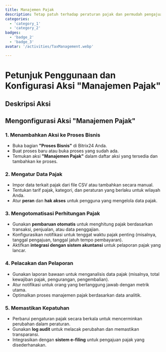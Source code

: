 ```yaml
---
title: Manajemen Pajak
description: Tetap patuh terhadap peraturan pajak dan permudah pengajuan.
categories: 
  - 'category_1'
  - 'category_2'
badges: 
  - 'badge_2'
  - 'badge_3'
avatar: '/activities/TaxManagement.webp'

---
```

# Petunjuk Penggunaan dan Konfigurasi Aksi "Manajemen Pajak"

## Deskripsi Aksi

## **Mengonfigurasi Aksi "Manajemen Pajak"**

### 1. Menambahkan Aksi ke Proses Bisnis
- Buka bagian **"Proses Bisnis"** di Bitrix24 Anda.
- Buat proses baru atau buka proses yang sudah ada.
- Temukan aksi **"Manajemen Pajak"** dalam daftar aksi yang tersedia dan tambahkan ke proses.

### 2. Mengatur Data Pajak
- Impor data terkait pajak dari file CSV atau tambahkan secara manual.
- Tentukan tarif pajak, kategori, dan peraturan yang berlaku untuk wilayah Anda.
- Atur **peran** dan **hak akses** untuk pengguna yang mengelola data pajak.

### 3. Mengotomatisasi Perhitungan Pajak
- Gunakan **pembaruan otomatis** untuk menghitung pajak berdasarkan transaksi, penjualan, atau data penggajian.
- Konfigurasikan notifikasi untuk tenggat waktu pajak penting (misalnya, tanggal pengajuan, tanggal jatuh tempo pembayaran).
- Aktifkan **integrasi dengan sistem akuntansi** untuk pelaporan pajak yang lancar.

### 4. Pelacakan dan Pelaporan
- Gunakan laporan bawaan untuk menganalisis data pajak (misalnya, total kewajiban pajak, pengurangan, pengembalian).
- Atur notifikasi untuk orang yang bertanggung jawab dengan metrik utama.
- Optimalkan proses manajemen pajak berdasarkan data analitik.

### 5. Memastikan Kepatuhan
- Perbarui pengaturan pajak secara berkala untuk mencerminkan perubahan dalam peraturan.
- Gunakan **log audit** untuk melacak perubahan dan memastikan transparansi.
- Integrasikan dengan **sistem e-filing** untuk pengajuan pajak yang disederhanakan.